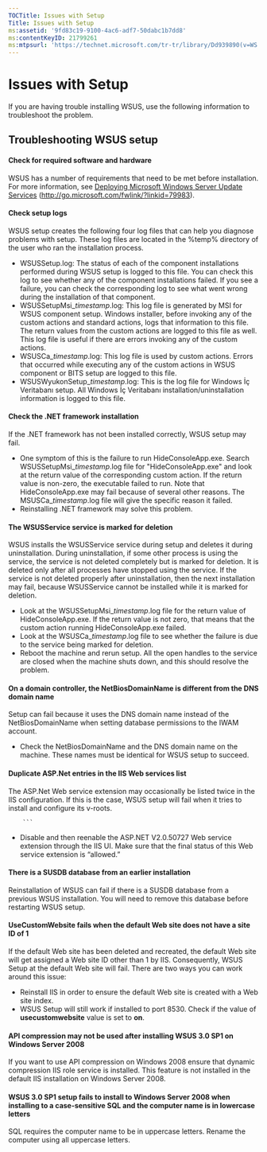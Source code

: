 ```yaml
---
TOCTitle: Issues with Setup
Title: Issues with Setup
ms:assetid: '9fd83c19-9100-4ac6-adf7-50dabc1b7dd8'
ms:contentKeyID: 21799261
ms:mtpsurl: 'https://technet.microsoft.com/tr-tr/library/Dd939890(v=WS.10)'
---
```


Issues with Setup
=================

If you are having trouble installing WSUS, use the following information to troubleshoot the problem.

Troubleshooting WSUS setup
--------------------------

#### Check for required software and hardware

WSUS has a number of requirements that need to be met before installation. For more information, see [Deploying Microsoft Windows Server Update Services](http://go.microsoft.com/fwlink/?linkid=79983) (http://go.microsoft.com/fwlink/?linkid=79983).

#### Check setup logs

WSUS setup creates the following four log files that can help you diagnose problems with setup. These log files are located in the %temp% directory of the user who ran the installation process.

-   WSUSSetup.log: The status of each of the component installations performed during WSUS setup is logged to this file. You can check this log to see whether any of the component installations failed. If you see a failure, you can check the corresponding log to see what went wrong during the installation of that component.
-   WSUSSetupMsi\_*timestamp*.log: This log file is generated by MSI for WSUS component setup. Windows installer, before invoking any of the custom actions and standard actions, logs that information to this file. The return values from the custom actions are logged to this file as well. This log file is useful if there are errors invoking any of the custom actions.
-   WSUSCa\_*timestamp*.log: This log file is used by custom actions. Errors that occurred while executing any of the custom actions in WSUS component or BITS setup are logged to this file.
-   WSUSWyukonSetup\_*timestamp*.log: This is the log file for Windows İç Veritabanı setup. All Windows İç Veritabanı installation/uninstallation information is logged to this file.

#### Check the .NET framework installation

If the .NET framework has not been installed correctly, WSUS setup may fail.

-   One symptom of this is the failure to run HideConsoleApp.exe. Search WSUSSetupMsi\_*timestamp*.log file for "HideConsoleApp.exe" and look at the return value of the corresponding custom action. If the return value is non-zero, the executable failed to run. Note that HideConsoleApp.exe may fail because of several other reasons. The MSUSCa\_*timestamp*.log file will give the specific reason it failed.
-   Reinstalling .NET framework may solve this problem.

#### The WSUSService service is marked for deletion

WSUS installs the WSUSService service during setup and deletes it during uninstallation. During uninstallation, if some other process is using the service, the service is not deleted completely but is marked for deletion. It is deleted only after all processes have stopped using the service. If the service is not deleted properly after uninstallation, then the next installation may fail, because WSUSService cannot be installed while it is marked for deletion.

-   Look at the WSUSSetupMsi\_*timestamp*.log file for the return value of HideConsoleApp.exe. If the return value is not zero, that means that the custom action running HideConsoleApp.exe failed.
-   Look at the WSUSCa\_*timestamp*.log file to see whether the failure is due to the service being marked for deletion.
-   Reboot the machine and rerun setup. All the open handles to the service are closed when the machine shuts down, and this should resolve the problem.

#### On a domain controller, the NetBiosDomainName is different from the DNS domain name

Setup can fail because it uses the DNS domain name instead of the NetBiosDomainName when setting database permissions to the IWAM account.

-   Check the NetBiosDomainName and the DNS domain name on the machine. These names must be identical for WSUS setup to succeed.

#### Duplicate ASP.Net entries in the IIS Web services list

The ASP.Net Web service extension may occasionally be listed twice in the IIS configuration. If this is the case, WSUS setup will fail when it tries to install and configure its v-roots.

        ```
-   Disable and then reenable the ASP.NET V2.0.50727 Web service extension through the IIS UI. Make sure that the final status of this Web service extension is “allowed.”

#### There is a SUSDB database from an earlier installation

Reinstallation of WSUS can fail if there is a SUSDB database from a previous WSUS installation. You will need to remove this database before restarting WSUS setup.

#### UseCustomWebsite fails when the default Web site does not have a site ID of 1

If the default Web site has been deleted and recreated, the default Web site will get assigned a Web site ID other than 1 by IIS. Consequently, WSUS Setup at the default Web site will fail. There are two ways you can work around this issue:

-   Reinstall IIS in order to ensure the default Web site is created with a Web site index.
-   WSUS Setup will still work if installed to port 8530. Check if the value of **usecustomwebsite** value is set to **on**.

#### API compression may not be used after installing WSUS 3.0 SP1 on Windows Server 2008

If you want to use API compression on Windows 2008 ensure that dynamic compression IIS role service is installed. This feature is not installed in the default IIS installation on Windows Server 2008.

#### WSUS 3.0 SP1 setup fails to install to Windows Server 2008 when installing to a case-sensitive SQL and the computer name is in lowercase letters

SQL requires the computer name to be in uppercase letters. Rename the computer using all uppercase letters.
